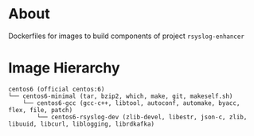 # About

Dockerfiles for images to build components of project `rsyslog-enhancer`

# Image Hierarchy

```
centos6 (official centos:6)
└── centos6-minimal (tar, bzip2, which, make, git, makeself.sh)
    └── centos6-gcc (gcc-c++, libtool, autoconf, automake, byacc, flex, file, patch)
        └── centos6-rsyslog-dev (zlib-devel, libestr, json-c, zlib, libuuid, libcurl, liblogging, librdkafka)
```
